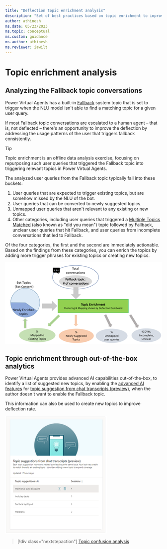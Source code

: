 ```yaml
---
title: "Deflection topic enrichment analysis"
description: "Set of best practices based on topic enrichment to improve the deflection rate of a Power Virtual Agents chatbot"
author: athinesh
ms.date: 05/23/2023
ms.topic: conceptual
ms.custom: guidance
ms.author: athinesh
ms.reviewer: iawilt
---
```


# Topic enrichment analysis  

## Analyzing the Fallback topic conversations

Power Virtual Agents has a built-in [Fallback](/power-virtual-agents/preview/authoring-system-topics#fallback) system topic that is set to trigger when the NLU model isn't able to find a matching topic for a given user query.

If most Fallback topic conversations are escalated to a human agent – that is, not deflected – there's an opportunity to improve the deflection by addressing the usage patterns of the user that triggers fallback consistently.

> [!TIP]
> Topic enrichment is an offline data analysis exercise, focusing on repurposing such user queries that triggered the Fallback topic into triggering relevant topics in Power Virtual Agents.

The analyzed user queries from the Fallback topic typically fall into these buckets:

1. User queries that are expected to trigger existing topics, but are somehow missed by the NLU of the bot.
2. User queries that can be converted to newly suggested topics.
3. Unmapped user queries that aren't relevant to any existing or new topics.
4. Other categories, including user queries that triggered a [Multiple Topics Matched](/power-virtual-agents/preview/authoring-system-topics#multiple-topics-matched) (also known as "did you mean") topic followed by Fallback, unclear user queries that hit Fallback, and user queries from incomplete conversations that led to Fallback.

Of the four categories, the first and the second are immediately actionable. Based on the findings from these categories, you can enrich the topics by adding more trigger phrases for existing topics or creating new topics.

 ![Enrichment of fallback analysis.](./media/introduction/df-enrichment-analysis.png)

## Topic enrichment through out-of-the-box analytics

Power Virtual Agents provides advanced AI capabilities out-of-the-box, to identify a list of suggested new topics, by enabling the [advanced AI features](/power-virtual-agents/advanced-ai-features) for [topic suggestion from chat transcripts (preview)](/power-virtual-agents/advanced-ai-features#topic-suggestion-from-chat-transcripts-preview), when the author doesn't want to enable the Fallback topic.

This information can also be used to create new topics to improve deflection rate.

![Out of box enrichment analysis](./media/introduction/df-oob-enrichment.png)


> [!div class="nextstepaction"]
> [Topic confusion analysis](deflection-topic-confusion-analysis.md)
